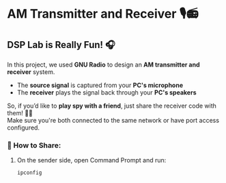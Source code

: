 # AM Transmitter and Receiver 🎙️📻

## DSP Lab is Really Fun! 🎧

In this project, we used **GNU Radio** to design an **AM transmitter and receiver** system.  

- The **source signal** is captured from your **PC's microphone**  
- The **receiver** plays the signal back through your **PC's speakers**  

So, if you’d like to **play spy with a friend**, just share the receiver code with them! 🕵️‍♂️  
Make sure you're both connected to the same network or have port access configured.

### 📡 How to Share:
1. On the sender side, open Command Prompt and run:
   ```bash
   ipconfig
